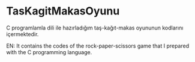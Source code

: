 # TasKagitMakasOyunu
C programlamla dili ile hazırladığım taş-kağıt-makas oyununun kodlarını içermektedir.

EN: It contains the codes of the rock-paper-scissors game that I prepared with the C programming language.
